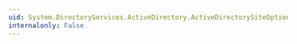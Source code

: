 ```yaml
---
uid: System.DirectoryServices.ActiveDirectory.ActiveDirectorySiteOptions
internalonly: False
---
```

